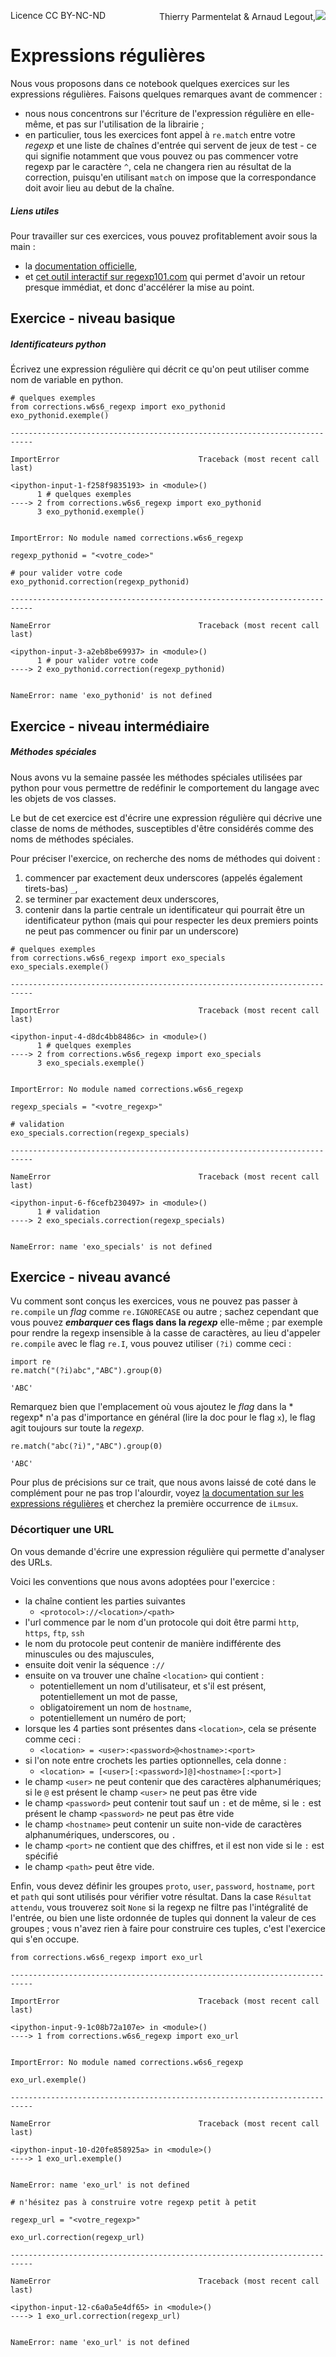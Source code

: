 
<span style="float:left;">Licence CC BY-NC-ND</span><span style="float:right;">Thierry Parmentelat &amp; Arnaud Legout,<img src="../../media/inria-25.png" style="display:inline"></span><br/>

# Expressions régulières

Nous vous proposons dans ce notebook quelques exercices sur les expressions régulières. Faisons quelques remarques avant de commencer&nbsp;:
 * nous nous concentrons sur l'écriture de l'expression régulière en elle-même, et pas sur l'utilisation de la librairie&nbsp;;
 * en particulier, tous les exercices font appel à `re.match` entre votre *regexp* et une liste de chaînes d'entrée qui servent de jeux de test - ce qui signifie notamment que vous pouvez ou pas commencer votre regexp par le caractère `^`, cela ne changera rien au résultat de la correction, puisqu'en utilisant `match` on impose que la correspondance doit avoir lieu au debut de la chaîne.

##### Liens utiles

Pour travailler sur ces exercices, vous pouvez profitablement avoir sous la main&nbsp;:
 * la [documentation officielle](https://docs.python.org/2/library/re.html#regular-expression-syntax),
 * et [cet outil interactif sur regexp101.com](http://regex101.com/#python) qui permet d'avoir un retour presque immédiat, et donc d'accélérer la mise au point.

## Exercice - niveau basique

##### Identificateurs python

Écrivez une expression régulière qui décrit ce qu'on peut utiliser comme nom de variable en python.


```
# quelques exemples
from corrections.w6s6_regexp import exo_pythonid
exo_pythonid.exemple()
```


    ---------------------------------------------------------------------------

    ImportError                               Traceback (most recent call last)

    <ipython-input-1-f258f9835193> in <module>()
          1 # quelques exemples
    ----> 2 from corrections.w6s6_regexp import exo_pythonid
          3 exo_pythonid.exemple()


    ImportError: No module named corrections.w6s6_regexp



```
regexp_pythonid = "<votre_code>"
```


```
# pour valider votre code
exo_pythonid.correction(regexp_pythonid)
```


    ---------------------------------------------------------------------------

    NameError                                 Traceback (most recent call last)

    <ipython-input-3-a2eb8be69937> in <module>()
          1 # pour valider votre code
    ----> 2 exo_pythonid.correction(regexp_pythonid)


    NameError: name 'exo_pythonid' is not defined


## Exercice - niveau intermédiaire

##### Méthodes spéciales

Nous avons vu la semaine passée les méthodes spéciales utilisées par python pour vous permettre de redéfinir le comportement du langage avec les objets de vos classes.

Le but de cet exercice est d'écrire une expression régulière qui décrive une classe de noms de méthodes, susceptibles d'être considérés comme des noms de méthodes spéciales.

Pour préciser l'exercice, on recherche des noms de méthodes qui doivent&nbsp;:
 1. commencer par exactement deux underscores (appelés également tirets-bas) `_`,
 1. se terminer par exactement deux underscores,
 1. contenir dans la partie centrale un identificateur qui pourrait être un identificateur python (mais qui pour respecter les deux premiers points ne peut pas commencer ou finir par un underscore)


```
# quelques exemples
from corrections.w6s6_regexp import exo_specials
exo_specials.exemple()
```


    ---------------------------------------------------------------------------

    ImportError                               Traceback (most recent call last)

    <ipython-input-4-d8dc4bb8486c> in <module>()
          1 # quelques exemples
    ----> 2 from corrections.w6s6_regexp import exo_specials
          3 exo_specials.exemple()


    ImportError: No module named corrections.w6s6_regexp



```
regexp_specials = "<votre_regexp>"
```


```
# validation
exo_specials.correction(regexp_specials)
```


    ---------------------------------------------------------------------------

    NameError                                 Traceback (most recent call last)

    <ipython-input-6-f6cefb230497> in <module>()
          1 # validation
    ----> 2 exo_specials.correction(regexp_specials)


    NameError: name 'exo_specials' is not defined


## Exercice - niveau avancé

Vu comment sont conçus les exercices, vous ne pouvez pas passer à `re.compile` un *flag* comme `re.IGNORECASE` ou autre&nbsp;; sachez cependant que vous pouvez ***embarquer* ces flags dans la *regexp*** elle-même&nbsp;; par exemple pour rendre la regexp insensible à la casse de caractères, au lieu d'appeler `re.compile` avec le flag `re.I`, vous pouvez utiliser `(?i)` comme ceci&nbsp;:


```
import re
re.match("(?i)abc","ABC").group(0)
```




    'ABC'



Remarquez bien que l'emplacement où vous ajoutez le *flag* dans la * regexp* n'a pas d'importance en général (lire la doc pour le flag `x`), le flag agit toujours sur toute la *regexp*.


```
re.match("abc(?i)","ABC").group(0)
```




    'ABC'



Pour plus de précisions sur ce trait, que nous avons laissé de coté dans le complément pour ne pas trop l'alourdir, voyez [la documentation sur les expressions régulières](https://docs.python.org/2/library/re.html#regular-expression-syntax) et cherchez la première occurrence de `iLmsux`.

### Décortiquer une URL

On vous demande d'écrire une expression régulière qui permette d'analyser des URLs.

Voici les conventions que nous avons adoptées pour l'exercice&nbsp;:
 * la chaîne contient les parties suivantes
   * `<protocol>://<location>/<path>`
 * l'url commence par le nom d'un protocole qui doit être parmi `http`, `https`, `ftp`, `ssh`
 * le nom du protocole peut contenir de manière indifférente des minuscules ou des majuscules,
 * ensuite doit venir la séquence `://`
 * ensuite on va trouver une chaîne `<location>` qui contient&nbsp;:
   * potentiellement un nom d'utilisateur, et s'il est présent, potentiellement un mot de passe,
   * obligatoirement un nom de `hostname`,
   * potentiellement un numéro de port;
 * lorsque les 4 parties sont présentes dans `<location>`, cela se présente comme ceci&nbsp;:
   * `<location> = <user>:<password>@<hostname>:<port>`
 * si l'on note entre crochets les parties optionnelles, cela donne&nbsp;:
   * `<location> = [<user>[:<password>]@]<hostname>[:<port>]`
 * le champ `<user>` ne peut contenir que des caractères alphanumériques; si le `@` est présent le champ `<user>` ne peut pas être vide
 * le champ `<password>` peut contenir tout sauf un `:` et de même, si le `:` est présent le champ `<password>` ne peut pas être vide
 * le champ `<hostname>` peut contenir un suite non-vide de caractères alphanumériques, underscores, ou `.`
 * le champ `<port>` ne contient que des chiffres, et il est non vide si le `:` est spécifié
 * le champ `<path>` peut être vide.


Enfin, vous devez définir les groupes `proto`, `user`, `password`, `hostname`, `port` et `path` qui sont utilisés pour vérifier votre résultat. Dans la case `Résultat attendu`, vous trouverez soit `None` si la regexp ne filtre pas l'intégralité de l'entrée, ou bien une liste ordonnée de tuples qui donnent la valeur de ces groupes&nbsp;; vous n'avez rien à faire pour construire ces tuples, c'est l'exercice qui s'en occupe.


```
from corrections.w6s6_regexp import exo_url
```


    ---------------------------------------------------------------------------

    ImportError                               Traceback (most recent call last)

    <ipython-input-9-1c08b72a107e> in <module>()
    ----> 1 from corrections.w6s6_regexp import exo_url


    ImportError: No module named corrections.w6s6_regexp



```
exo_url.exemple()
```


    ---------------------------------------------------------------------------

    NameError                                 Traceback (most recent call last)

    <ipython-input-10-d20fe858925a> in <module>()
    ----> 1 exo_url.exemple()


    NameError: name 'exo_url' is not defined



```
# n'hésitez pas à construire votre regexp petit à petit

regexp_url = "<votre_regexp>"
```


```
exo_url.correction(regexp_url)
```


    ---------------------------------------------------------------------------

    NameError                                 Traceback (most recent call last)

    <ipython-input-12-c6a0a5e4df65> in <module>()
    ----> 1 exo_url.correction(regexp_url)


    NameError: name 'exo_url' is not defined

